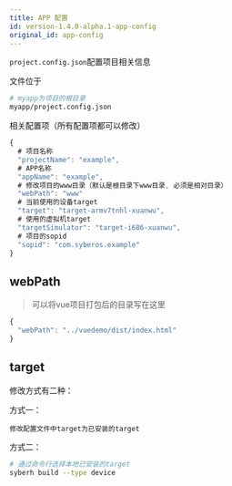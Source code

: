 ```yaml
---
title: APP 配置
id: version-1.4.0-alpha.1-app-config
original_id: app-config
---
```


`project.config.json`配置项目相关信息

文件位于
```bash
# myapp为项目的根目录
myapp/project.config.json
```

相关配置项（所有配置项都可以修改）
```javascript
{
  # 项目名称
  "projectName": "example",
  # APP名称
  "appName": "example",
  # 修改项目的www目录（默认是根目录下www目录, 必须是相对目录）
  "webPath": "www"
  # 当前使用的设备target
  "target": "target-armv7tnhl-xuanwu",
  # 使用的虚拟机target
  "targetSimulator": "target-i686-xuanwu",
  # 项目的sopid
  "sopid": "com.syberos.example"
}
```

## webPath

> 可以将vue项目打包后的目录写在这里

```javascript
{
  "webPath": "../vuedemo/dist/index.html"
}
```

## target

修改方式有二种：

方式一： 

    修改配置文件中target为已安装的target

方式二： 
```bash
# 通过命令行选择本地已安装的target
syberh build --type device 
```
